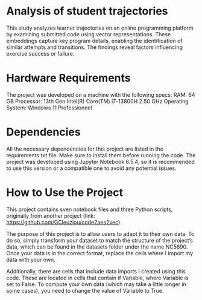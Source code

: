 # Analysis of student trajectories
This study analyzes learner trajectories on an online programming platform by examining submitted code using vector representations. These embeddings capture key program details, enabling the identification of similar attempts and transitions. The findings reveal factors influencing exercise success or failure.


# Hardware Requirements
The project was developed on a machine with the following specs:
RAM: 64 GB
Processor: 13th Gen Intel(R) Core(TM) i7-13800H   2.50 GHz
Operating System: Windows 11 Professionnel



# Dependencies
All the necessary dependencies for this project are listed in the requirements.txt file. Make sure to install them before running the code. The project was developed using Jupyter Notebook 6.5.4, so it is recommended to use this version or a compatible one to avoid any potential issues.


# How to Use the Project
This project contains sven notebook files and three Python scripts, originally from another project (link: https://github.com/GCleuziou/code2aes2vec).

The purpose of this project is to allow users to adapt it to their own data. To do so, simply transform your dataset to match the structure of the project’s data, which can be found in the datasets folder under the name NC5690. Once your data is in the correct format, replace the cells where I import my data with your own.

Additionally, there are cells that include data imports I created using this code. These are located in cells that contain if Variable, where Variable is set to False. To compute your own data (which may take a little longer in some cases), you need to change the value of Variable to True.
